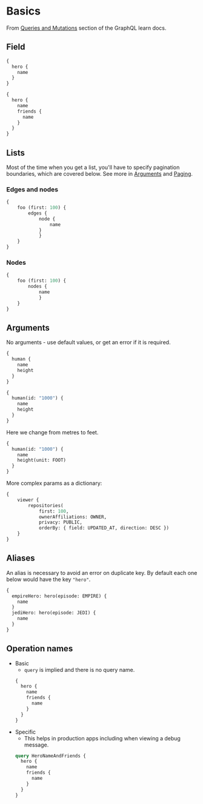 # Basics

From [Queries and Mutations](https://graphql.org/learn/queries/) section of the GraphQL learn docs.


## Field

```graphql
{
  hero {
    name
  }
}
```

```graphql
{
  hero {
    name
    friends {
      name
    }
  }
}
```


## Lists

Most of the time when you get a list, you'll have to specify pagination boundaries, which are covered below. See more in [Arguments](arguments.md) and [Paging](paging.md).

### Edges and nodes

```graphql
{
	foo (first: 100) {
		edges {
			node {
				name
			}
    		}
	}
}
```

### Nodes

```graphql
{
	foo (first: 100) {
		nodes {
			name
    		}
	}
}
```


## Arguments

No arguments - use default values, or get an error if it is required.

```graphql
{
  human {
    name
    height
  }
}
```

```graphql
{
  human(id: "1000") {
    name
    height
  }
}
```

Here we change from metres to feet.

```graphql
{
  human(id: "1000") {
    name
    height(unit: FOOT)
  }
}
```

More complex params as a dictionary:

```graphql
{
	viewer {
		repositories(
			first: 100,
			ownerAffiliations: OWNER,
			privacy: PUBLIC,
			orderBy: { field: UPDATED_AT, direction: DESC })
	}
}
```


## Aliases

An alias is necessary to avoid an error on duplicate key. By default each one below would have the key `"hero"`.

```graphql
{
  empireHero: hero(episode: EMPIRE) {
    name
  }
  jediHero: hero(episode: JEDI) {
    name
  }
}
```


## Operation names

- Basic
	- `query` is implied and there is no query name.
	```graphql
	{
	  hero {
		name
		friends {
		  name
		}
	  }
	}
	```
- Specific
	- This helps in production apps including when viewing a debug message.
	```graphql
	query HeroNameAndFriends {
	  hero {
		name
		friends {
		  name
		}
	  }
	}
	```
